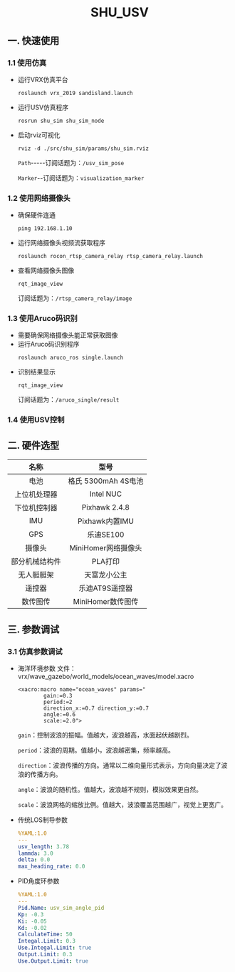 # <center>SHU_USV<center>
## 一. 快速使用
### 1.1 使用仿真
+ 运行VRX仿真平台
  ```shell
  roslaunch vrx_2019 sandisland.launch
  ```
+ 运行USV仿真程序
  ```shell
  rosrun shu_sim shu_sim_node
  ```
+ 启动rviz可视化
  ```shell
  rviz -d ./src/shu_sim/params/shu_sim.rviz
  ```
  `Path`-----订阅话题为：`/usv_sim_pose`

  `Marker`--订阅话题为：`visualization_marker`
### 1.2 使用网络摄像头
+ 确保硬件连通
  ```shell
  ping 192.168.1.10
  ```
+ 运行网络摄像头视频流获取程序
  ```
  roslaunch rocon_rtsp_camera_relay rtsp_camera_relay.launch
  ```
+ 查看网络摄像头图像
  ```shell
  rqt_image_view
  ```
  订阅话题为：`/rtsp_camera_relay/image`
### 1.3 使用Aruco码识别
+ 需要确保网络摄像头能正常获取图像
+ 运行Aruco码识别程序
  ```shell
  roslaunch aruco_ros single.launch
  ```
+ 识别结果显示
  ```shell
  rqt_image_view
  ```
  订阅话题为：`/aruco_single/result`
### 1.4 使用USV控制

## 二. 硬件选型
<center></center>

|           名称           |          型号           |
| :----------------------: | :---------------------: |
|           电池           |   格氏 5300mAh 4S电池    |
|        上位机处理器       |       Intel NUC         |
|        下位机控制器       |      Pixhawk 2.4.8      |
|          IMU           |       Pixhawk内置IMU      |
|          GPS           |         乐迪SE100         |
|         摄像头           |    MiniHomer网络摄像头    |
|      部分机械结构件       |         PLA打印          |
|        无人艇艇架         |       天富龙小公主        |
|          遥控器          |      乐迪AT9S遥控器       |
|         数传图传          |    MiniHomer数传图传     |

## 三. 参数调试
### 3.1 仿真参数调试
+ 海洋环境参数
  文件：vrx/wave_gazebo/world_models/ocean_waves/model.xacro
  ```xacro
  <xacro:macro name="ocean_waves" params="
          gain:=0.3 
          period:=2
          direction_x:=0.7 direction_y:=0.7
          angle:=0.6 
          scale:=2.0">
  ```
  `gain`：控制波浪的振幅。值越大，波浪越高，水面起伏越剧烈。

  `period`：波浪的周期。值越小，波浪越密集，频率越高。

  `direction`：波浪传播的方向。通常以二维向量形式表示，方向向量决定了波浪的传播方向。

  `angle`：波浪的随机性。值越大，波浪越不规则，模拟效果更自然。
  
  `scale`：波浪网格的缩放比例。值越大，波浪覆盖范围越广，视觉上更宽广。
+ 传统LOS制导参数
  ```yaml
  %YAML:1.0
  ---
  usv_length: 3.78
  lammda: 3.0
  delta: 0.0
  max_heading_rate: 0.0
  ```
+ PID角度环参数
  ```yaml
  %YAML:1.0
  ---
  Pid.Name: usv_sim_angle_pid
  Kp: -0.3
  Ki: -0.05
  Kd: -0.02
  CalculateTime: 50
  Integal.Limit: 0.3
  Use.Integal.Limit: true
  Output.Limit: 0.3
  Use.Output.Limit: true
  ```